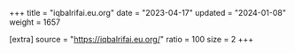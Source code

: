+++
title = "iqbalrifai.eu.org"
date = "2023-04-17"
updated = "2024-01-08"
weight = 1657

[extra]
source = "https://iqbalrifai.eu.org/"
ratio = 100
size = 2
+++
